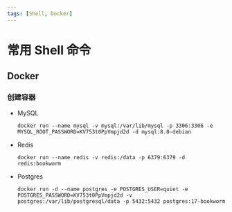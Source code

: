 ```yaml
---
tags: [Shell, Docker]
---
```


# 常用 Shell 命令

## Docker

### 创建容器

- MySQL
    ```shell copy
    docker run --name mysql -v mysql:/var/lib/mysql -p 3306:3306 -e MYSQL_ROOT_PASSWORD=KV753t0PpVmpjd2d -d mysql:8.0-debian
    ```
- Redis
    ```shell copy
    docker run --name redis -v redis:/data -p 6379:6379 -d redis:bookworm
    ```
- Postgres
    ```shell copy
    docker run -d --name postgres -e POSTGRES_USER=quiet -e POSTGRES_PASSWORD=KV753t0PpVmpjd2d -v postgres:/var/lib/postgresql/data -p 5432:5432 postgres:17-bookworm
    ```
